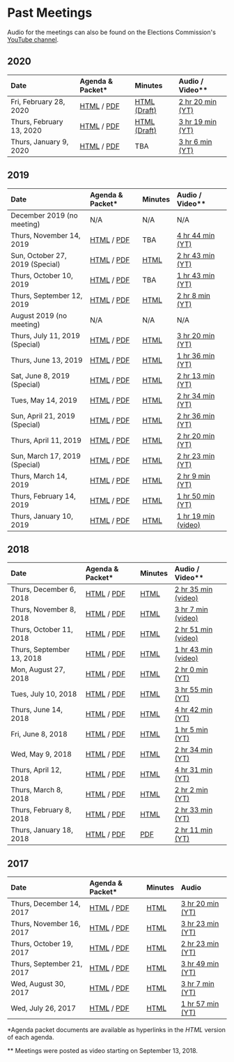 # Past Meetings

Audio for the meetings can also be found on the Elections Commission's
[YouTube channel][youtube-channel].


## 2020

| Date                            | Agenda & Packet* | Minutes | Audio / Video** |
|:--------------------------------|:-----------------|:--------|:----------------|
| Fri, February 28, 2020          | [HTML](meetings/2020/2020-02-28/agenda) / [PDF](files/meetings/2020/2020-02-28/2020_02_28_OSVTAC_Agenda.pdf) | [HTML (Draft)](meetings/2020/2020-02-28/minutes-draft) | [2 hr 20 min (YT)](https://www.youtube.com/watch?v=ttuIfFPg94E) |
| Thurs, February 13, 2020        | [HTML](meetings/2020/2020-02-13/agenda) / [PDF](files/meetings/2020/2020-02-13/2020_02_13_OSVTAC_Agenda.pdf) | [HTML (Draft)](meetings/2020/2020-02-13/minutes-draft) | [3 hr 19 min (YT)](https://www.youtube.com/watch?v=beEoKDYKaHY) |
| Thurs, January 9, 2020          | [HTML](meetings/2020/2020-01-09/agenda) / [PDF](files/meetings/2020/2020-01-09/2020_01_09_OSVTAC_Agenda.pdf) | TBA | [3 hr 6 min (YT)](https://www.youtube.com/watch?v=p2E8jXtyO5I) |


## 2019

| Date                            | Agenda & Packet* | Minutes | Audio / Video** |
|:--------------------------------|:-----------------|:--------|:----------------|
| December 2019 (no meeting)      | N/A  | N/A | N/A |
| Thurs, November 14, 2019        | [HTML](meetings/2019/2019-11-14/agenda) / [PDF](files/meetings/2019/2019-11-14/2019_11_14_OSVTAC_Agenda.pdf)  | TBA | [4 hr 44 min (YT)](https://www.youtube.com/watch?v=l4EU_DeWf6c) |
| Sun, October 27, 2019 (Special) | [HTML](meetings/2019/2019-10-27/agenda) / [PDF](files/meetings/2019/2019-10-27/2019_10_27_OSVTAC_Agenda.pdf)  | [HTML](meetings/2019/2019-10-27/minutes) | [2 hr 43 min (YT)](https://www.youtube.com/watch?v=nuRExt0rYd0) |
| Thurs, October 10, 2019         | [HTML](meetings/2019/2019-10-10/agenda) / [PDF](files/meetings/2019/2019-10-10/2019_10_10_OSVTAC_Agenda_UPDATED.pdf)  | TBA | [1 hr 43 min (YT)](https://www.youtube.com/watch?v=cXfNsvUcGiI) |
| Thurs, September 12, 2019       | [HTML](meetings/2019/2019-09-12/agenda) / [PDF](files/meetings/2019/2019-09-12/2019_09_12_OSVTAC_Agenda.pdf)  | [HTML](meetings/2019/2019-09-12/minutes) | [2 hr 8 min (YT)](https://www.youtube.com/watch?v=Wv3FeScvX4g) |
| August 2019 (no meeting)        | N/A  | N/A | N/A |
| Thurs, July 11, 2019 (Special)  | [HTML](meetings/2019/2019-07-11/agenda) / [PDF](files/meetings/2019/2019-07-11/2019_07_11_OSVTAC_Agenda.pdf)  | [HTML](meetings/2019/2019-07-11/minutes) | [3 hr 20 min (YT)](https://www.youtube.com/watch?v=Cr6eY9_Q4q8) |
| Thurs, June 13, 2019            | [HTML](meetings/2019/2019-06-13/agenda) / [PDF](files/meetings/2019/2019-06-13/2019_06_13_OSVTAC_Agenda.pdf)  | [HTML](meetings/2019/2019-06-13/minutes) | [1 hr 36 min (YT)](https://www.youtube.com/watch?v=ln-DOgqlTdw) |
| Sat, June 8, 2019 (Special)     | [HTML](meetings/2019/2019-06-08/agenda) / [PDF](files/meetings/2019/2019-06-08/2019_06_08_OSVTAC_Agenda.pdf)  | [HTML](meetings/2019/2019-06-08/minutes) | [2 hr 13 min (YT)](https://www.youtube.com/watch?v=Vjrbc4I-dvw) |
| Tues, May 14, 2019              | [HTML](meetings/2019/2019-05-14/agenda) / [PDF](files/meetings/2019/2019-05-14/2019_05_14_OSVTAC_Agenda.pdf)  | [HTML](meetings/2019/2019-05-14/minutes) | [2 hr 34 min (YT)](https://www.youtube.com/watch?v=eRk1S3S39Ws) |
| Sun, April 21, 2019 (Special)   | [HTML](meetings/2019/2019-04-21/agenda) / [PDF](files/meetings/2019/2019-04-21/2019_04_21_OSVTAC_Agenda.pdf)  | [HTML](meetings/2019/2019-04-21/minutes) | [2 hr 36 min (YT)](https://www.youtube.com/watch?v=BTXPRswbNL4) |
| Thurs, April 11, 2019           | [HTML](meetings/2019/2019-04-11/agenda) / [PDF](files/meetings/2019/2019-04-11/2019_04_11_OSVTAC_Agenda.pdf)  | [HTML](meetings/2019/2019-04-11/minutes) | [2 hr 20 min (YT)](https://www.youtube.com/watch?v=g_uPLHvbrHQ) |
| Sun, March 17, 2019 (Special)   | [HTML](meetings/2019/2019-03-17/agenda) / [PDF](files/meetings/2019/2019-03-17/2019_03_17_OSVTAC_Agenda.pdf)  | [HTML](meetings/2019/2019-03-17/minutes) | [2 hr 23 min (YT)](https://www.youtube.com/watch?v=ZXIDH2DAvSY) |
| Thurs, March 14, 2019           | [HTML](meetings/2019/2019-03-14/agenda) / [PDF](files/meetings/2019/2019-03-14/2019_03_14_OSVTAC_Agenda.pdf)  | [HTML](meetings/2019/2019-03-14/minutes) | [2 hr  9 min (YT)](https://www.youtube.com/watch?v=5WKBKf5SNag) |
| Thurs, February 14, 2019        | [HTML](meetings/2019/2019-02-14/agenda) / [PDF](files/meetings/2019/2019-02-14/2019_02_14_OSVTAC_Agenda.pdf)  | [HTML](meetings/2019/2019-02-14/minutes) | [1 hr 50 min (YT)](https://www.youtube.com/watch?v=Km56bztvmO4) |
| Thurs, January 10, 2019         | [HTML](meetings/2019/2019-01-10/agenda) / [PDF](files/meetings/2019/2019-01-10/2019_01_10_OSVTAC_Agenda.pdf)  | [HTML](meetings/2019/2019-01-10/minutes) | [1 hr 19 min (video)](https://www.youtube.com/watch?v=taU2IQwzZPA) |


## 2018

| Date                      | Agenda & Packet* | Minutes | Audio / Video** |
|:--------------------------|:-----------------|:--------|:----------------|
| Thurs, December 6, 2018   | [HTML](meetings/2018/2018-12-06/agenda) / [PDF](files/meetings/2018/2018-12-06/2018_12_06_OSVTAC_Agenda.pdf)  | [HTML](meetings/2018/2018-12-06/minutes) | [2 hr 35 min (video)](https://www.youtube.com/watch?v=WI_DEapfbLM) |
| Thurs, November 8, 2018   | [HTML](meetings/2018/2018-11-08/agenda) / [PDF](files/meetings/2018/2018-11-08/2018_11_08_OSVTAC_Agenda.pdf)  | [HTML](meetings/2018/2018-11-08/minutes) | [3 hr 7 min (video)](https://www.youtube.com/watch?v=K37m9_YvtEg) |
| Thurs, October 11, 2018   | [HTML](meetings/2018/2018-10-11/agenda) / [PDF](files/meetings/2018/2018-10-11/2018_10_11_OSVTAC_Agenda.pdf)  | [HTML](meetings/2018/2018-10-11/minutes) | [2 hr 51 min (video)](https://www.youtube.com/watch?v=nYqjMY90Odo) |
| Thurs, September 13, 2018 | [HTML](meetings/2018/2018-09-13/agenda) / [PDF](files/meetings/2018/2018-09-13/2018_09_13_OSVTAC_Agenda.pdf)  | [HTML](meetings/2018/2018-09-13/minutes) | [1 hr 43 min (video)](https://www.youtube.com/watch?v=rI7K0bkKXKc) |
| Mon, August 27, 2018      | [HTML](meetings/2018/2018-08-27/agenda) / [PDF](files/meetings/2018/2018-08-27/2018_08_27_OSVTAC_Agenda.pdf)  | [HTML](meetings/2018/2018-08-27/minutes) | [2 hr 0 min (YT)](https://www.youtube.com/watch?v=wNKa7ET1x4o) |
| Tues, July 10, 2018       | [HTML](meetings/2018/2018-07-10/agenda) / [PDF](files/meetings/2018/2018-07-10/2018_07_10_OSVTAC_Agenda.pdf)  | [HTML](meetings/2018/2018-07-10/minutes) | [3 hr 55 min (YT)](https://www.youtube.com/watch?v=8Qx-Si9UxMI) |
| Thurs, June 14, 2018      | [HTML](meetings/2018-06-14/agenda) / [PDF](files/meetings/2018-06-14/2018_06_14_OSVTAC_Agenda.pdf)  | [HTML](meetings/2018-06-14/minutes) | [4 hr 42 min (YT)](https://www.youtube.com/watch?v=OhbJUBk-blk) |
| Fri, June 8, 2018         | [HTML](meetings/2018-06-08/agenda) / [PDF](files/meetings/2018-06-08/2018_06_08_OSVTAC_Agenda.pdf)  | [HTML](meetings/2018-06-08/minutes) | [1 hr  5 min (YT)](https://www.youtube.com/watch?v=jM-75A0sIbg) |
| Wed, May 9, 2018          | [HTML](meetings/2018-05-09/agenda) / [PDF](files/meetings/2018-05-09/2018_05_09_OSVTAC_Agenda.pdf)  | [HTML](meetings/2018-05-09/minutes) | [2 hr 34 min (YT)](https://www.youtube.com/watch?v=PrIW-8x_ysQ) |
| Thurs, April 12, 2018     | [HTML](meetings/2018-04-12/agenda) / [PDF](files/meetings/2018-04-12/2018_04_12_OSVTAC_Agenda.pdf)  | [HTML](meetings/2018-04-12/minutes)               | [4 hr 31 min (YT)](https://www.youtube.com/watch?v=ymV1dqDBRR4) |
| Thurs, March 8, 2018      | [HTML](meetings/2018-03-08/agenda) / [PDF](files/meetings/2018-03-08/2018_03_08_OSVTAC_Agenda.pdf)  | [HTML](meetings/2018-03-08/minutes)               | [2 hr  2 min (YT)](https://www.youtube.com/watch?v=OIFnabnuFYw) |
| Thurs, February 8, 2018   | [HTML](meetings/2018-02-08/agenda) / [PDF](files/meetings/2018-02-08/2018_02_08_OSVTAC_Agenda.pdf)  | [HTML](meetings/2018-02-08/minutes)               | [2 hr 33 min (YT)](https://www.youtube.com/watch?v=NYnhnEKFBnE) |
| Thurs, January 18, 2018   | [HTML](meetings/2018-01-18/agenda) / [PDF](files/meetings/2018-01-18/2018_01_18_OSVTAC_Agenda.pdf)  | [PDF][minutes-2018-01-18]                         | [2 hr 11 min (YT)](https://www.youtube.com/watch?v=-J_YRZ9z308) |


## 2017

| Date                      | Agenda & Packet* | Minutes | Audio |
|:--------------------------|:-----------------|:--------|:------|
| Thurs, December 14, 2017  | [HTML](meetings/2017-12-14/agenda) / [PDF](files/meetings/2017-12-14/2017_12_14_OSVTAC_Agenda.pdf)  | [HTML](meetings/2017-12-14/minutes)               | [3 hr 20 min (YT)](https://www.youtube.com/watch?v=LQGz05kO42g) |
| Thurs, November 16, 2017  | [HTML](meetings/2017-11-16/agenda) / [PDF](files/meetings/2017-11-16/2017_11_16_OSVTAC_Agenda.pdf)  | [HTML](meetings/2017-11-16/minutes)               | [3 hr 23 min (YT)](https://www.youtube.com/watch?v=MlD2RJvSlpI) |
| Thurs, October 19, 2017   | [HTML](meetings/2017-10-19/agenda) / [PDF](files/meetings/2017-10-19/2017_10_19_OSVTAC_Agenda.pdf)  | [HTML](meetings/2017-10-19/minutes)               | [2 hr 23 min (YT)](https://www.youtube.com/watch?v=88eewdZs2jM) |
| Thurs, September 21, 2017 | [HTML](meetings/2017-09-21/agenda) / [PDF](files/meetings/2017-09-21/2017_09_21_OSVTAC_Agenda.pdf)  | [HTML](meetings/2017-09-21/minutes)               | [3 hr 49 min (YT)](https://www.youtube.com/watch?v=YRoPkECqfcs) |
| Wed, August 30, 2017      | [HTML](meetings/2017-08-30/agenda) / [PDF](files/meetings/2017-08-30/2017_08_30_OSVTAC_Agenda.pdf)  | [HTML](meetings/2017-08-30/minutes)               | [3 hr  7 min (YT)](https://www.youtube.com/watch?v=6Gy5YinBUPc) |
| Wed, July 26, 2017        | [HTML](meetings/2017-07-26/agenda) / [PDF](files/meetings/2017-07-26/2017_07_26_OSVSTAC_Agenda.pdf) | [HTML](meetings/2017-07-26/minutes)               | [1 hr 57 min (YT)](https://www.youtube.com/watch?v=EeJ69YyKhp8) |

\*Agenda packet documents are available as hyperlinks in the _HTML_ version of
each agenda.

\*\* Meetings were posted as video starting on September 13, 2018.


[minutes-2018-01-18]: files/meetings/2018-01-18/2018_01_18_OSVTAC_Minutes.pdf
[youtube-channel]: https://www.youtube.com/channel/UCAXKDcd6YQ4FxHFUp8Hb5Jg
